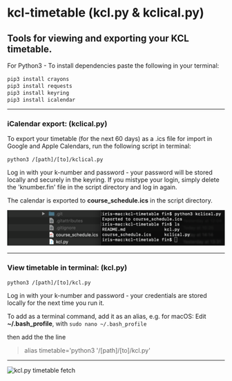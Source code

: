 # kcl-timetable (kcl.py & kclical.py)
## Tools for viewing and exporting your KCL timetable.

For Python3 - To install dependencies paste the following in your terminal:

```
pip3 install crayons
pip3 install requests
pip3 install keyring
pip3 install icalendar
```
---

### iCalendar export:  (kclical.py)

To export your timetable (for the next 60 days) as a .ics file for import in Google and Apple Calendars, run the following script in terminal:

```
python3 /[path]/[to]/kclical.py
```

Log in with your k-number and password - your password will be stored locally and securely in the keyring.
If you mistype your login, simply delete the 'knumber.fin' file in the script directory and log in again.

The calendar is exported to __course_schedule.ics__ in the script directory.

![kclical.py calendar export](https://raw.githubusercontent.com/finwarman/kcl-timetable/master/screenshots/calendar_export.png "kclical.py Calendar Export")

---

### View timetable in terminal:  (kcl.py)

```
python3 /[path]/[to]/kcl.py
```

Log in with your k-number and password - your credentials are stored locally for the next time you run it.

To add as a terminal command, add it as an alias, e.g. for macOS:
Edit __~/.bash_profile__, with
```sudo nano ~/.bash_profile```

then add the the line

> alias timetable='python3 '/[path]/[to]/kcl.py'

---

![kcl.py timetable fetch](https://raw.githubusercontent.com/finwarman/kcl-timetable/master/screenshots/timetable_fetch_kclpy.png "kcl.py Timetable View")
